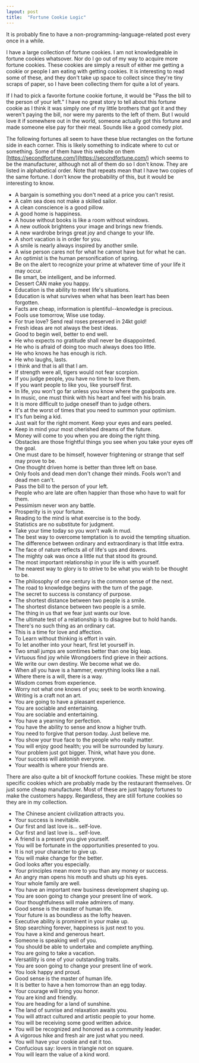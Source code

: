 ```yaml
---
layout: post
title:  "Fortune Cookie Logic"
---
```


It is probably fine to have a non-programming-language-related post every once in a while.

I have a large collection of fortune cookies. I am not knowledgeable in fortune cookies whatsover. Nor do I go out of my way to acquire more fortune cookies. These cookies are simply a result of either me getting a cookie or people I am eating with getting cookies. It is interesting to read some of these, and they don't take up space to collect since they're tiny scraps of paper, so I have been collecting them for quite a lot of years.

If I had to pick a favorite fortune cookie fortune, it would be "Pass the bill to the person of your left." I have no great story to tell about this fortune cookie as I think it was simply one of my little brothers that got it and they weren't paying the bill, nor were my parents to the left of them. But I would love it if somewhere out in the world, someone actually got this fortune and made someone else pay for their meal. Sounds like a good comedy plot.

The following fortunes all seem to have these blue rectangles on the fortune side in each corner. This is likely something to indicate where to cut or something. Some of them have this website on them [https://secondfortune.com/](https://secondfortune.com/) which seems to be the manufacturer, although not all of them do so I don't know. They are listed in alphabetical order. Note that repeats mean that I have two copies of the same fortune. I don't know the probability of this, but it would be interesting to know.

- A bargain is something you don't need at a price you can't resist.
- A calm sea does not make a skilled sailor.
- A clean conscience is a good pillow.
- A good home is happiness.
- A house without books is like a room without windows.
- A new outlook brightens your image and brings new friends.
- A new wardrobe brings great joy and change to your life.
- A short vacation is in order for you.
- A smile is nearly always inspired by another smile.
- A wise person cares not for what he cannot have but for what he can.
- An optimist is the human personification of spring.
- Be on the alert to recognize your prime at whatever time of your life it may occur.
- Be smart, be intelligent, and be informed.
- Dessert CAN make you happy.
- Education is the ability to meet life's situations.
- Education is what survives when what has been leart has been forgotten.
- Facts are cheap, information is plentiful--knowledge is precious.
- Fools use tomorrow, Wise use today.
- For true love? Send real roses preserved in 24kt gold!
- Fresh ideas are not always the best ideas.
- Good to begin well, better to end well.
- He who expects no gratitude shall never be disappointed.
- He who is afraid of doing too much always does too little.
- He who knows he has enough is rich.
- He who laughs, lasts.
- I think and that is all that I am.
- If strength were all, tigers would not fear scorpion.
- If you judge people, you have no time to love them.
- If you want people to like you, like yourself first.
- In life, you won't go far unless you know where the goalposts are.
- In music, one must think with his heart and feel with his brain.
- It is more difficult to judge oneself than to judge others.
- It's at the worst of times that you need to summon your optimism.
- It's fun being a kid.
- Just wait for the right moment. Keep your eyes and ears peeled.
- Keep in mind your most cherished dreams of the future.
- Money will come to you when you are doing the right thing.
- Obstacles are those frightful things you see when you take your eyes off the goal.
- One must dare to be himself, however frightening or strange that self may prove to be.
- One thought driven home is better than three left on base.
- Only fools and dead men don't change their minds. Fools won't and dead men can't.
- Pass the bill to the person of your left.
- People who are late are often happier than those who have to wait for them.
- Pessimism never won any battle.
- Prosperity is in your fortune.
- Reading to the mind is what exercise is to the body.
- Statistics are no substitute for judgment.
- Take your time today so you won't walk in mud.
- The best way to overcome temptation is to avoid the tempting situation.
- The difference between ordinary and extraordinary is that little extra.
- The face of nature reflects all of life's ups and downs.
- The mighty oak was once a little nut that stood its ground.
- The most important relationship in your life is with yourself.
- The nearest way to glory is to strive to be what you wish to be thought to be.
- The philosophy of one century is the common sense of the next.
- The road to knowledge begins with the turn of the page.
- The secret to success is constancy of purpose.
- The shortest distance between two people is a smile.
- The shortest distance between two people is a smile.
- The thing in us that we fear just wants our love.
- The ultimate test of a relationship is to disagree but to hold hands.
- There's no such thing as an ordinary cat.
- This is a time for love and affection.
- To Learn without thinking is effort in vain.
- To let another into your heart, first let yourself in.
- Two small jumps are somtimes better than one big leap.
- Virtuous find joy while Wrongdoers find grieve in their actions.
- We write our own destiny. We become what we do.
- When all you have is a hammer, everything looks like a nail.
- Where there is a will, there is a way.
- Wisdom comes from experience.
- Worry not what one knows of you; seek to be worth knowing.
- Writing is a craft not an art.
- You are going to have a pleasant experience.
- You are sociable and entertaining.
- You are sociable and entertaining.
- You have a yearning for perfection.
- You have the ability to sense and know a higher truth.
- You need to forgive that person today. Just believe me.
- You show your true face to the people who really matter.
- You will enjoy good health; you will be surrounded by luxury.
- Your problem just got bigger. Think, what have you done.
- Your success will astonish everyone.
- Your wealth is where your friends are.

There are also quite a bit of knockoff fortune cookies. These might be store specific cookies which are probably made by the restaurant themselves. Or just some cheap manufacturer. Most of these are just happy fortunes to make the customers happy. Regardless, they are still fortune cookies so they are in my collection.

- The Chinese ancient civilization attracts you.
- Your success is inevitable.
- Our first and last love is... self-love.
- Our first and last love is... self-love.
- A friend is a present you give yourself.
- You will be fortunate in the opportunities presented to you.
- It is not your character to give up.
- You will make change for the better.
- God looks after you especially.
- Your principles mean more to you than any money or success.
- An angry man opens his mouth and shuts up his eyes.
- Your whole family are well.
- You have an important new business development shaping up.
- You are soon going to change your present line of work.
- Your thoughtfulness will make admirers of many.
- Good sense is the master of human life.
- Your future is as boundless as the lofty heaven.
- Executive ability is prominent in your make up.
- Stop searching forever, happiness is just next to you.
- You have a kind and generous heart.
- Someone is speaking well of you.
- You should be able to undertake and complete anything.
- You are going to take a vacation.
- Versatility is one of your outstanding traits.
- You are soon going to change your present line of work.
- You look happy and proud.
- Good sense is the master of human life.
- It is better to have a hen tomorrow than an egg today.
- Your courage will bring you honor.
- You are kind and friendly.
- You are heading for a land of sunshine.
- The land of sunrise and relaxation awaits you.
- You will attract cultured and artistic people to your home.
- You will be receiving some good written advice.
- You will be recognized and honored as a community leader.
- A vigorous hike and fresh air are just what you need.
- You will have your cookie and eat it too.
- Confucious say: lovers in triangle not on square.
- You will learn the value of a kind word.